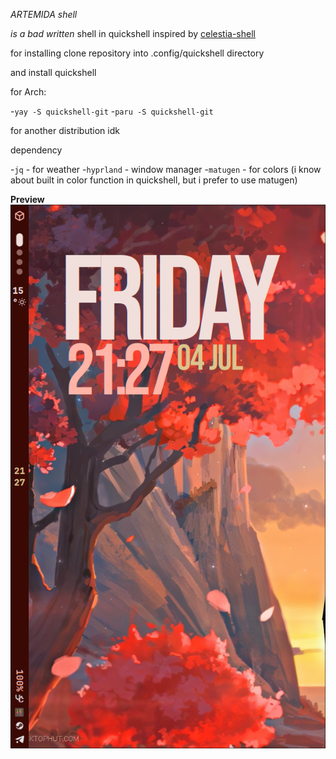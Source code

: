 *ARTEMIDA shell*

_is a bad written_ shell in quickshell inspired by [celestia-shell](https://github.com/Ayanashi/Celestia)

for installing clone repository into 
  .config/quickshell 
directory

and install quickshell

for Arch:

  -`yay -S quickshell-git`
  -`paru -S quickshell-git`

for another distribution idk


dependency

  -`jq` - for weather
  -`hyprland` - window manager
  -`matugen` -  for colors (i know about built in color function in quickshell, but i prefer to use matugen)


**Preview**
![image](Preview/preview_of_bar.png)


